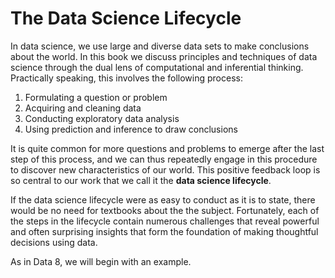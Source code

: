 
# The Data Science Lifecycle

In data science, we use large and diverse data sets to make conclusions about
the world. In this book we discuss principles and techniques of
data science through the dual lens of computational and inferential thinking.
Practically speaking, this involves the following process:

1. Formulating a question or problem
2. Acquiring and cleaning data
3. Conducting exploratory data analysis
4. Using prediction and inference to draw conclusions

It is quite common for more questions and problems to emerge after the last
step of this process, and we can thus repeatedly engage in this procedure to
discover new characteristics of our world. This positive feedback loop is so
central to our work that we call it the **data science lifecycle**.

If the data science lifecycle were as easy to conduct as it is to state, there
would be no need for textbooks about the the subject. Fortunately, each of the
steps in the lifecycle contain numerous challenges that reveal powerful and
often surprising insights that form the foundation of making thoughtful
decisions using data.

As in Data 8, we will begin with an example.

